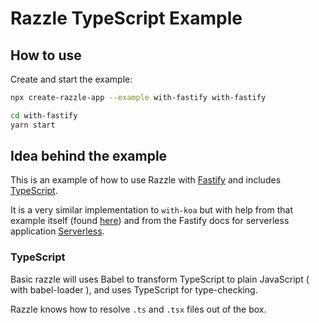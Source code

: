 # Razzle TypeScript Example

## How to use

<!-- START install generated instructions please keep comment here to allow auto update -->
<!-- DON'T EDIT THIS SECTION, INSTEAD RE-RUN yarn update-examples TO UPDATE -->Create and start the example:

```bash
npx create-razzle-app --example with-fastify with-fastify

cd with-fastify
yarn start
```
<!-- END install generated instructions please keep comment here to allow auto update -->

## Idea behind the example

This is an example of how to use Razzle with [Fastify](https://www.fastify.io/) and includes [TypeScript](https://github.com/Microsoft/TypeScript).

It is a very similar implementation to `with-koa` but with help from that example itself (found [here](https://github.com/jaredpalmer/razzle/blob/master/examples/with-koa/src/index.js)) and from the Fastify docs for serverless application [Serverless](https://www.fastify.io/docs/latest/Serverless/#should-you-use-fastify-in-a-serverless-platform#Vercel).

### TypeScript

Basic razzle will uses Babel to transform TypeScript to plain JavaScript ( with babel-loader ), and uses TypeScript for type-checking.

Razzle knows how to resolve `.ts` and `.tsx` files out of the box.
